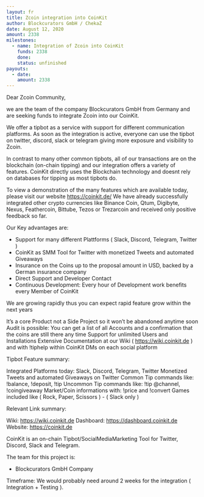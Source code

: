 ```yaml
---
layout: fr
title: Zcoin integration into CoinKit
author: Blockcurators GmbH / ChekaZ
date: August 12, 2020
amount: 2338
milestones:
  - name: Integration of Zcoin into CoinKit
    funds: 2338
    done:
    status: unfinished
payouts:
  - date:
    amount: 2338
---
```

Dear Zcoin Community,

we are the team of the company Blockcurators GmbH from Germany and are seeking funds to integrate Zcoin into our CoinKit.

We offer a tipbot as a service with support for different communication platforms.
As soon as the integration is active, everyone can use the tipbot on twitter, discord, slack or telegram giving more exposure and visibility to Zcoin.

In contrast to many other common tipbots, all of our transactions are on the blockchain (on-chain tipping) and our integration offers a variety of features. CoinKit directly uses the Blockchain technology and doesnt rely on databases for tipping as most tipbots do.

To view a demonstration of the many features which are available today, please visit our website https://coinkit.de/
We have already successfully integrated other crypto currencies like Binance Coin, Qtum, Digibyte, Nexus, Feathercoin, Bittube, Tezos or Trezarcoin and received only positive feedback so far.

Our Key advantages are:

- Support for many different Plattforms ( Slack, Discord, Telegram, Twitter )
- CoinKit as SMM Tool for Twitter with monetized Tweets and automated Giveaways
- Insurance on the Coins up to the proposal amount in USD, backed by a German insurance company
- Direct Support and Developer Contact
- Continuous Development: Every hour of Development work benefits every Member of CoinKit

We are growing rapidly thus you can expect rapid feature grow within the next years

It’s a core Product not a Side Project so it won’t be abandoned anytime soon
Audit is possible: You can get a list of all Accounts and a confirmation that the coins are still there any time
Support for unlimited Users and Installations
Extensive Documentation at our Wiki ( https://wiki.coinkit.de ) and with !tiphelp within CoinKit DMs on each social platform

Tipbot Feature summary:

Integrated Platforms today: Slack, Discord, Telegram, Twitter
Monetized Tweets and automated Giveaways on Twitter
Common Tip commands like: !balance, !deposit, !tip
Uncommon Tip commands like: !tip @channel, !coingiveaway
Market/Coin informations with: !price and !convert
Games included like ( Rock, Paper, Scissors ) - ( Slack only )

Relevant Link summary:

Wiki: https://wiki.coinkit.de
Dashboard: https://dashboard.coinkit.de
Website: https://coinkit.de

CoinKit is an on-chain Tipbot/SocialMediaMarketing Tool for Twitter, Discord, Slack and Telegram.

The team for this project is:
* Blockcurators GmbH Company

Timeframe:
We would probably need around 2 weeks for the integration ( Integration + Testing ).
